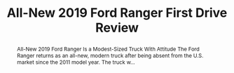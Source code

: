 ---
category: news
title: All-New 2019 Ford Ranger First Drive Review
abstract: All-New 2019 Ford Ranger Is a Modest-Sized Truck With Attitude The Ford Ranger returns as an all-new, modern truck after being absent from the U.S. market since the 2011 model year. The truck w...
publishedDateTime: 2019-03-12T15:15:50Z
sourceUrl: https://www.consumerreports.org/pickup-trucks/2019-ford-ranger-first-drive-review/
type: article

provider:
  name: Consumer Reports
  id: V_AA3cQEG_global
tags:
  - Autos

images: 
  - url: assets/images/2019/3/All-New-2019-Ford-Ranger-First-Drive-Review-1.jpg
    width: 2500
    height: 1667
    quality: 79
    title: 2019 Ford Ranger
    attribution: 
    focalRegion:
      x1: 1358
      x2: 1358
      y1: 821
      y2: 821

---